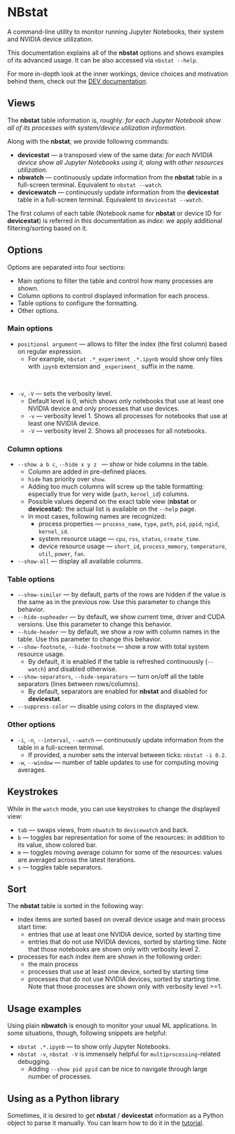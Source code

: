 # **NBstat**

A command-line utility to monitor running Jupyter Notebooks, their system and NVIDIA device utilization.

This documentation explains all of the **nbstat** options and shows examples of its advanced usage. It can be also accessed via `nbstat --help`.

For more in-depth look at the inner workings, device choices and motivation behind them, check out the [DEV documentation](DEV.md).


## Views
The **nbstat** table information is, roughly: *for each Jupyter Notebook show all of its processes with system/device utilization information.*

 Along with the **nbstat**, we provide following commands:

* **devicestat** — a transposed view of the same data: *for each NVIDIA device show all Jupyter Notebooks using it, along with other resources utilization.*
* **nbwatch** — continuously update information from the **nbstat** table in a full-screen terminal. Equivalent to `nbstat --watch`.
* **devicewatch** — continuously update information from the **devicestat** table in a full-screen terminal. Equivalent to `devicestat --watch`.

The first column of each table (Notebook name for **nbstat** or device ID for **devicestat**) is referred in this documentation as *index*: we apply additional filtering/sorting based on it.


## Options
Options are separated into four sections:

* Main options to filter the table and control how many processes are shown.
* Column options to control displayed information for each process.
* Table options to configure the formatting.
* Other options.

### Main options
* `positional argument` — allows to filter the index (the first column) based on regular expression.
    * For example, `nbstat .*_experiment_.*.ipynb` would show only files with `ipynb` extension and `_experiment_` suffix in the name.

<br />

* `-v`, `-V` — sets the verbosity level.
    * Default level is 0, which shows only notebooks that use at least one NVIDIA device and only processes that use devices.
    * `-v` — verbosity level 1. Shows all processes for notebooks that use at least one NVIDIA device.
    * `-V` — verbosity level 2. Shows all processes for all notebooks.

### Column options
* `--show a b c`, `--hide x y z ` — show or hide columns in the table.
    * Column are added in pre-defined places.
    * `hide` has priority over `show`.
    * Adding too much columns will screw up the table formatting: especially true for very wide (`path`, `kernel_id`) columns.
    * Possible values depend on the exact table view (**nbstat** or **devicestat**): the actual list is available on the `--help` page.
    * In most cases, following names are recognized:
        * process properties — `process_name`, `type`, `path`, `pid`, `ppid`, `ngid`, `kernel_id`.
        * system resource usage — `cpu`, `rss`, `status`, `create_time`.
        * device resource usage — `short_id`, `process_memory`, `temperature`, `util`, `power`, `fan`.
* `--show-all` — display all available columns.

### Table options
* `--show-similar` — by default, parts of the rows are hidden if the value is the same as in the previous row. Use this parameter to change this behavior.
* `--hide-supheader` — by default, we show current time, driver and CUDA versions. Use this parameter to change this behavior.
* `--hide-header` — by default, we show a row with column names in the table. Use this parameter to change this behavior.
* `--show-footnote`, `--hide-footnote` — show a row with total system resource usage.
    * By default, it is enabled if the table is refreshed continuously (`--watch`) and disabled otherwise.
* `--show-separators`, `--hide-separators` — turn on/off all the table separators (lines between rows/columns).
    * By default, separators are enabled for **nbstat** and disabled for **devicestat**.
* `--suppress-color` — disable using colors in the displayed view.

### Other options
* `-i`, `-n`, `--interval`, `--watch` — continuously update information from the table in a full-screen terminal.
    * If provided, a number sets the interval between ticks: `nbstat -i 0.2`.
* `-w`, `--window` — number of table updates to use for computing moving averages.


## Keystrokes
While in the `watch` mode, you can use keystrokes to change the displayed view:
* `tab` — swaps views, from `nbwatch` to `devicewatch` and back.
* `b` — toggles bar representation for some of the resources: in addition to its value, show colored bar.
* `m` — toggles moving average column for some of the resources: values are averaged across the latest iterations.
* `s` — toggles table separators.

## Sort
The **nbstat** table is sorted in the following way:
* index items are sorted based on overall device usage and main process start time:
    * entries that use at least one NVIDIA device, sorted by starting time
    * entries that do not use NVIDIA devices, sorted by starting time. Note that those notebooks are shown only with verbosity level 2.
* processes for each index item are shown in the following order:
    * the main process
    * processes that use at least one device, sorted by starting time
    * processes that do not use NVIDIA devices, sorted by starting time. Note that those processes are shown only with verbosity level >=1.

## Usage examples
Using plain **nbwatch** is enough to monitor your usual ML applications. In some situations, though, following snippets are helpful:

* `nbstat .*.ipynb` — to show only Jupyter Notebooks.
* `nbstat -v`, `nbstat -V` is immensely helpful for `multiprocessing`-related debugging.
    * Adding `--show pid ppid` can be nice to navigate through large number of processes.

## Using as a Python library
Sometimes, it is desired to get **nbstat** / **devicestat** information as a Python object to parse it manually. You can learn how to do it in the [tutorial](../../tutorials/NBstat.ipynb).
